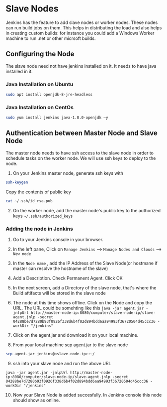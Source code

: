 # Slave Nodes

Jenkins has the feature to add slave nodes or worker nodes. These nodes can run build jobs on them.
This helps in distributing the load and also helps in creating custom builds: for instance you could add a Windows Worker machine to run .net or other micrsoft builds. 

## Configuring the Node

The slave node need not have jenkins installed on it. It needs to have java installed in it.

### Java Installation on Ubuntu

```bash
sudo apt install openjdk-8-jre-headless
```

### Java Installation on CentOs

```bash
sudo yum install jenkins java-1.8.0-openjdk –y
```

## Authentication between Master Node and Slave Node

The master node needs to have ssh access to the slave node in order to schedule tasks on the worker node. 
We will use ssh keys to deploy to the node.

1. On your Jenkins master node, generate ssh keys with

```bash
ssh-keygen
```

Copy the contents of public key 

```bash
cat ~/.ssh/id_rsa.pub
```

2. On the worker node, add the master node's public key to the authorized keys `~/.ssh/authorized_keys`


### Adding the node in Jenkins

1. Go to your Jenkins console in your browser. 
2. In the left pane, Click on `Manage Jenkins` -->  `Manage Nodes and Clouds` --> `New node`
3. In the `Node name` , add the IP Address of the Slave Node(or hostmane if master can resolve the hostname of the slave) 
4. Add a Description. Check Permanent Agent. Click OK
5. In the next screen, add a Directory of the slave node, that's where the Build aftifacts will be stored in
   the slave node
6. The node at this time shows offline. Click on the Node and copy the URL. The URL could be somehting like this
`java -jar agent.jar -jnlpUrl http://master-node-ip:8080/computer/slave-node-ip/slave-agent.jnlp -secret 04288be7d7280b93f0926f338d6b4f02d894bdd6aa94993f36720504d45ccc36 -workDir "/jenkins"`

7. Click on the agent.jar and download it on your local machine. 
8. From your local machine scp agent.jar to the slave node

```bash
scp agent.jar jenkins@<slave-node-ip>:~/
```

9. ssh into your slave node and run the above URL 

```
java -jar agent.jar -jnlpUrl http://master-node-ip:8080/computer/slave-node-ip/slave-agent.jnlp -secret 04288be7d7280b93f0926f338d6b4f02d894bdd6aa94993f36720504d45ccc36 -workDir "/jenkins"
```

10. Now your Slave Node is added succesfully. In Jenkins console this node should show as online.


